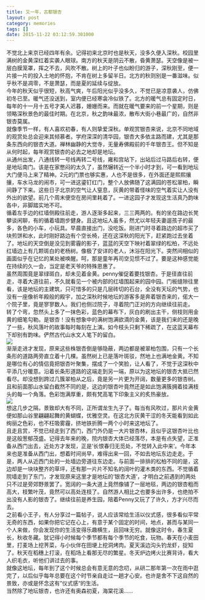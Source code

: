 ```yaml
---
title: 又一年，古都银杏
layout: post
category: memories
tags: []
date: 2015-11-22 03:12:59.301000
---
```

不觉北上来京已经四年有余。记得初来北京时也是秋天，没多久便入深秋。校园里满树的金黄深红着实袭人眼球。南方的秋天是阴云不散，昏黄萧瑟。天空像是被一层白膜笼罩，挥之不去，风吹不散。树上的叶子也似盼归的游子，深秋刚至，便一片接一片的投入土地的怀抱，不肯在树上多留半日。北方的秋则别是一番滋味。似乎秋不是凋零，不是萧瑟，而是夏的延续与绽放。   
今年的秋天似乎很短，秋高气爽，午后阳光似乎没多久，不觉已是凉意袭人，仿佛初冬已至。暖气还没送到，室内便已经寒衾冷似铁了。北方的暖气总有固定时日，每年的十一月十五号才美人迟暮，姗姗而来。而就在暖气要来的前一个星期，则是领略深秋景色的最佳时期。在北京，秋之韵味最浓，散布大街小巷最广的，自然非银杏莫属。   
就像季节一样，有人喜欢初春，有人则挚爱深秋。单观赏银杏来说，北京不同地域的观赏处总会迎来其倾慕者。学府深深的清华园，银杏大多依主路而建，尤其是那条东西向的银杏大道。禅林幽静的大觉寺，无量寿佛殿前的千年银杏王。但不知是从何时起，每年观赏银杏的必去之地却是地坛。  
从通州出发，八通线转一号线再转二号线，雍和宫站下，出站后过马路后右转，便是地坛南门。该是在家憋闷的太久了，虽然辗转近一个半小时才到，可一看到地坛大门便马上来了精神。2元的门票也够实惠，人也不是很多，在外面还是熙熙攘攘，车水马龙的闹市，可一进这鎏钉红门，整个人放佛随了这满园的苍松翠柏，瞬间静了下来。这些日子北京的空气让人窒息，灰黄的带着怪味的空气着实让人没有外出的欲望。前几个周末便空在房间里耗着了。一进这园子才发现这生活真乃韵味各中，非脚踏实地不可。  
循着左手边的红墙侧殿往前走，游人逐渐多起来，三三两两的。有的坐在路边长凳攀谈闲聊，有的循着墙跑步健身。且这地坛人虽多，然尤以年轻夫妻遛孩子的最多，各色的小车，小玩具。早晨直接出门，没吃饭。刚进门时寻着路边的超市买了块煎饼和水，此时刚好路边有个空长椅，还在这深秋的阳光下，赶紧跑过去坐着了。地坛的天空倒是没见到雾霾的影子，蓝蓝的天空下映衬着翠绿的松柏，不远处红墙边上有几颗斑白的老杨树。像极了安详的老人，沐浴在阳光下。突然间相似的画面似乎在记忆的某处被唤醒。呵，那是童年再司空见惯不过了。要是这种感觉能在持续的久一会，当定是老天爷的特殊恩惠了。     
虽然周围竟是翠绿斑白，却未见着金黄。penny催促着要找银杏。于是径直往前走，寻着大道往前，不久就看见一个被内部的红墙围起来的园中园。门板缝隙往里看，该是地坛的主建筑，只可惜多的只是几层砖切的石台，全没有天坛的气势，也没有一座像祈年殿般的殿宇，加之深秋时候地坛的游客多是奔着银杏来的，偌大一个院子里，竟是寥寥数人。我们也侧过院子，寻着院门正对的方向继续往前走。    
转了个弯，忽然头上多了一抹色彩，蓝色的幕布下，灰白的刷出主干，侧枝则用金黄的细笔勾勒。是银杏！没有想象中的满树饱满欲滴的金黄，该是我们来的还是晚了一些，秋风落叶的故事每时每刻在上演。如今枝头只剩下稀疏了，在这蓝天幕布下却别有韵味。俨然古代山水文人笔下的留白。  
![]({{site.cdnurl}}/assets/yinshui/images/posts/2015/12/P51115-121151.jpg)    
渐渐走进才发现，原来这些株银杏倒是够隐蔽，两边都是被翠柏包围，只有一个长条形的道路两旁直立着十几棵。虽然树上已是落叶斑驳，然地上也满地金黄。不知是哪位有心的情侣竟把银杏叶聚集，摆成了一个笑脸，让人看了，不觉于这深秋中平添几分暖意。沿着长条形道路的这端走到另一端，原以为这地坛的银杏大抵已然看尽。却没想到跨过几簇翠柏从之后，竟是另一片更为开阔，数量更多的银杏树。且和前面那山水留白截然不同的是，这边的银杏叶竟然还是如此饱满簇拥着挂满枝头的每一个角落。色彩饱满厚重，颇有梵高笔下印象主义的炙热豪放。   
![]({{site.cdnurl}}/assets/yinshui/images/posts/2016/01/P51115-122253.jpg)  
想这几步之隔，景致却大有不同，正所谓龙生九子了。每当有风吹过，那片片金黄便如那山谷里翩翩起舞的黄蝴蝶，优雅空灵。在这北方灰黄干涩的冬天能看到如此绚丽之色彩，也不枉吸雾霾，挤地铁折腾一两个小时来这地坛了。   
且走且赏，不觉已经走到了西门，西门外仍是一大片银杏林，且似乎这银杏叶比也是这般葱郁茂盛。记得去年来的晚，院内银杏大体已经落尽，本是有点失望，正准备从西门出去，近处方才发现，正是‘长恨春归无觅处，不觉转入此中来’。今年本来也是准备从西门出，想着时间尚早，难得出来一回，不如去地坛东边走走。于是，两人从近西门处的一处墙边旁道往东边走。与前面一排排的松柏不同的是，这边却是一块块整齐的草坪，还有那一片片不知名的阔叶的灌木类的东西。不觉循着院墙走到了东门，才发现原来这里才是地坛的‘银杏大道’，才明白之前遇到的两处只不过是旁郊野景罢了。宽阔的一条大道上竟然像铺了一层地毯，两边的银杏粗而高大，枝繁叶茂，竟然可以高处连枝了。自然游人相比之也要多出许多，也绝拍不出没有人影的银杏了。继续往前是养生园，陪着Penny又玩了了许久，方才兴尽而去。   
之前看小王子，有人分享过一篇帖子，说人应该常给生活以仪式感，很多看似平常无奇的东西，如果你把它记在心上，有意于某个固定的时间，地点，甚而与某同一个人来做，你会发现你的生活变得乐趣横生，且回味无穷。就像这时令，春生夏长，秋收冬藏。犹记得小时候每个季节都有每个季节的吃食，玩物。春天在小麦田里，打麦场上挖荠菜，与小伙伴在田埂上挖洞烤肉。夏天溪边沟头钓龙虾，捉知了。秋天在稻穗上打滚，在稻场上看那无尽的繁星。冬天炉边烤火比赛背诗，看大人织毛衣，听他们讲过去的事。   
就像这地坛，每年到了这个时候总会有意无意的念叨，从研二那年第一次在雨中逛完了，以后似乎每年总要在这个时节亲自走过一趟才心安。也许是舍不下这自然的景致，亦或是怀念这有”仪式感“的生活。   
当然除了地坛银杏，也许还有奥森初夏，海棠花溪……   

